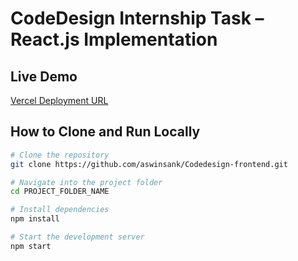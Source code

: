 # CodeDesign Internship Task – React.js Implementation

## Live Demo
[Vercel Deployment URL](https://codedesign-frontend.vercel.app/)

## How to Clone and Run Locally

```bash
# Clone the repository
git clone https://github.com/aswinsank/Codedesign-frontend.git

# Navigate into the project folder
cd PROJECT_FOLDER_NAME

# Install dependencies
npm install

# Start the development server
npm start
